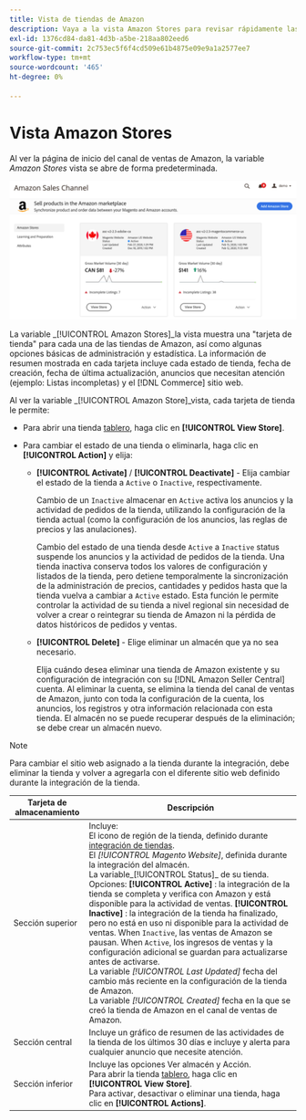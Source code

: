 ```yaml
---
title: Vista de tiendas de Amazon
description: Vaya a la vista Amazon Stores para revisar rápidamente las estadísticas básicas de cada una de las tiendas de Amazon y acceder a las opciones de administración.
exl-id: 1376cd84-da81-4d3b-a5be-218aa802eed6
source-git-commit: 2c753ec5f6f4cd509e61b4875e09e9a1a2577ee7
workflow-type: tm+mt
source-wordcount: '465'
ht-degree: 0%

---
```


# Vista Amazon Stores

Al ver la página de inicio del canal de ventas de Amazon, la variable _Amazon Stores_ vista se abre de forma predeterminada.

![Vista Amazon Stores](assets/amazon-sales-channel-home-tabs.png)

La variable _[!UICONTROL Amazon Stores]_la vista muestra una &quot;tarjeta de tienda&quot; para cada una de las tiendas de Amazon, así como algunas opciones básicas de administración y estadística. La información de resumen mostrada en cada tarjeta incluye cada estado de tienda, fecha de creación, fecha de última actualización, anuncios que necesitan atención (ejemplo: Listas incompletas) y el [!DNL Commerce] sitio web.

Al ver la variable _[!UICONTROL Amazon Store]_vista, cada tarjeta de tienda le permite:

- Para abrir una tienda [tablero](./amazon-store-dashboard.md), haga clic en **[!UICONTROL View Store]**.

- Para cambiar el estado de una tienda o eliminarla, haga clic en **[!UICONTROL Action]** y elija:

   - **[!UICONTROL Activate]** / **[!UICONTROL Deactivate]** - Elija cambiar el estado de la tienda a `Active` o `Inactive`, respectivamente.

      Cambio de un `Inactive` almacenar en `Active` activa los anuncios y la actividad de pedidos de la tienda, utilizando la configuración de la tienda actual (como la configuración de los anuncios, las reglas de precios y las anulaciones).

      Cambio del estado de una tienda desde `Active` a `Inactive` status suspende los anuncios y la actividad de pedidos de la tienda. Una tienda inactiva conserva todos los valores de configuración y listados de la tienda, pero detiene temporalmente la sincronización de la administración de precios, cantidades y pedidos hasta que la tienda vuelva a cambiar a `Active` estado. Esta función le permite controlar la actividad de su tienda a nivel regional sin necesidad de volver a crear o reintegrar su tienda de Amazon ni la pérdida de datos históricos de pedidos y ventas.

   - **[!UICONTROL Delete]** - Elige eliminar un almacén que ya no sea necesario.

      Elija cuándo desea eliminar una tienda de Amazon existente y su configuración de integración con su [!DNL Amazon Seller Central] cuenta. Al eliminar la cuenta, se elimina la tienda del canal de ventas de Amazon, junto con toda la configuración de la cuenta, los anuncios, los registros y otra información relacionada con esta tienda. El almacén no se puede recuperar después de la eliminación; se debe crear un almacén nuevo.

>[!NOTE]
>Para cambiar el sitio web asignado a la tienda durante la integración, debe eliminar la tienda y volver a agregarla con el diferente sitio web definido durante la integración de la tienda.

| Tarjeta de almacenamiento | Descripción |
|--- |--- |
| Sección superior | Incluye: <br>El icono de región de la tienda, definido durante [integración de tiendas](./store-integration.md).<br> El _[!UICONTROL Magento Website]_, definida durante la integración del almacén.<br>La variable_[!UICONTROL Status]_ de su tienda. Opciones: **[!UICONTROL Active]** : la integración de la tienda se completa y verifica con Amazon y está disponible para la actividad de ventas. **[!UICONTROL Inactive]** : la integración de la tienda ha finalizado, pero no está en uso ni disponible para la actividad de ventas. When `Inactive`, las ventas de Amazon se pausan. When `Active`, los ingresos de ventas y la configuración adicional se guardan para actualizarse antes de activarse.<br>La variable *[!UICONTROL Last Updated]* fecha del cambio más reciente en la configuración de la tienda de Amazon.<br>La variable *[!UICONTROL Created]* fecha en la que se creó la tienda de Amazon en el canal de ventas de Amazon. |
| Sección central | Incluye un gráfico de resumen de las actividades de la tienda de los últimos 30 días e incluye y alerta para cualquier anuncio que necesite atención. |
| Sección inferior | Incluye las opciones Ver almacén y Acción.<br>Para abrir la tienda [tablero](./amazon-store-dashboard.md), haga clic en **[!UICONTROL View Store]**.<br>Para activar, desactivar o eliminar una tienda, haga clic en **[!UICONTROL Actions]**. |

